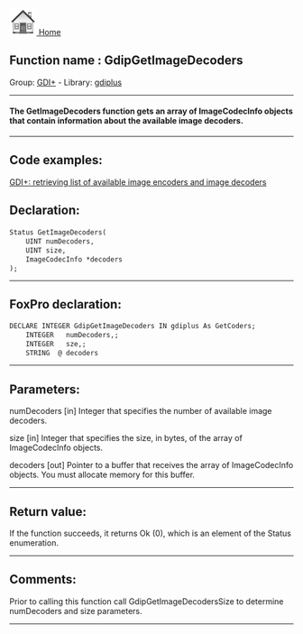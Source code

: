 [<img src="../../images/home.png"> Home ](https://github.com/VFPX/Win32API)  

## Function name : GdipGetImageDecoders
Group: [GDI+](../../functions_group.md#GDIplus)  -  Library: [gdiplus](../../Libraries.md#gdiplus)  
***  


#### The GetImageDecoders function gets an array of ImageCodecInfo objects that contain information about the available image decoders.
***  


## Code examples:
[GDI+: retrieving list of available image encoders and image decoders](../../samples/sample_459.md)  

## Declaration:
```foxpro  
Status GetImageDecoders(
	UINT numDecoders,
	UINT size,
	ImageCodecInfo *decoders
);  
```  
***  


## FoxPro declaration:
```foxpro  
DECLARE INTEGER GdipGetImageDecoders IN gdiplus As GetCoders;
	INTEGER   numDecoders,;
	INTEGER   sze,;
	STRING  @ decoders  
```  
***  


## Parameters:
numDecoders
[in] Integer that specifies the number of available image decoders. 

size
[in] Integer that specifies the size, in bytes, of the array of ImageCodecInfo objects.

decoders
[out] Pointer to a buffer that receives the array of ImageCodecInfo objects. You must allocate memory for this buffer.  
***  


## Return value:
If the function succeeds, it returns Ok (0), which is an element of the Status enumeration.  
***  


## Comments:
Prior to calling this function call GdipGetImageDecodersSize to determine numDecoders and size parameters.  
  
***  

